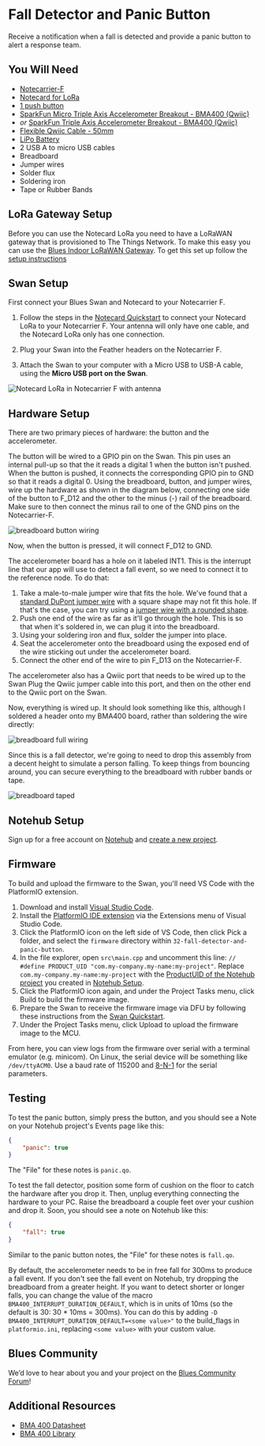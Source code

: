 # Fall Detector and Panic Button

Receive a notification when a fall is detected and provide a panic button to alert a response team.

## You Will Need

* [Notecarrier-F](https://shop.blues.com/collections/notecarrier/products/notecarrier-f)
* [Notecard for LoRa](https://shop.blues.com/products/notecard-lora)
* [1 push button](https://www.sparkfun.com/products/14460)
* [SparkFun Micro Triple Axis Accelerometer Breakout - BMA400 (Qwiic)](https://www.sparkfun.com/products/21207)
* *or* [SparkFun Triple Axis Accelerometer Breakout - BMA400 (Qwiic)](https://www.sparkfun.com/products/21208)
* [Flexible Qwiic Cable - 50mm](https://www.sparkfun.com/products/17260)
* [LiPo Battery](https://shop.blues.com/collections/accessories/products/5-000-mah-lipo-battery)
* 2 USB A to micro USB cables
* Breadboard
* Jumper wires
* Solder flux
* Soldering iron
* Tape or Rubber Bands

## LoRa Gateway Setup

Before you can use the Notecard LoRa you need to have a LoRaWAN gateway that is provisioned to The Things Network.  To make this easy you can use the [Blues Indoor LoRaWAN Gateway](https://shop.blues.com/products/blues-starter-kit-lorawan).  To get this set up follow the [setup instructions](https://dev.blues.io/lora/connecting-to-a-lorawan-gateway/)

## Swan Setup

First connect your Blues Swan and Notecard to your Notecarrier F.

1. Follow the steps in the [Notecard Quickstart](https://dev.blues.io/quickstart/notecard-quickstart/notecard-and-notecarrier-f/#connect-your-notecard-and-notecarrier) to connect your Notecard LoRa to your Notecarrier F.  Your antenna will only have one cable, and the Notecard LoRa only has one connection.

2. Plug your Swan into the Feather headers on the Notecarrier F.

3. Attach the Swan to your computer with a Micro USB to USB-A cable, using the **Micro USB port on the Swan**.

![Notecard LoRa in Notecarrier F with antenna](images/notecarrier-notecard.jpg)

## Hardware Setup

There are two primary pieces of hardware: the button and the accelerometer.

The button will be wired to a GPIO pin on the Swan. This pin uses an internal pull-up so that the it reads a digital 1 when the button isn't pushed. When the button is pushed, it connects the corresponding GPIO pin to GND so that it reads a digital 0. Using the breadboard, button, and jumper wires, wire up the hardware as shown in the diagram below, connecting one side of the button to F_D12 and the other to the minus (-) rail of the breadboard. Make sure to then connect the minus rail to one of the GND pins on the Notecarrier-F.

![breadboard button wiring](images/breadboard_button.png "Breadboard Button Wiring")

Now, when the button is pressed, it will connect F_D12 to GND.

The accelerometer board has a hole on it labeled INT1. This is the interrupt line that our app will use to detect a fall event, so we need to connect it to the reference node. To do that:

1. Take a male-to-male jumper wire that fits the hole. We've found that a [standard DuPont jumper wire](https://www.amazon.com/SUNKEE-Dupont-Color-Jumper-2-54mm/dp/B00AX3PHV6) with a square shape may not fit this hole. If that's the case, you can try using a [jumper wire with a rounded shape](https://www.amazon.com/Breadboard-Jumper-Wire-75pcs-pack/dp/B0040DEI9M).
2. Push one end of the wire as far as it'll go through the hole. This is so that when it's soldered in, we can plug it into the breadboard.
3. Using your soldering iron and flux, solder the jumper into place.
4. Seat the accelerometer onto the breadboard using the exposed end of the wire sticking out under the accelerometer board.
5. Connect the other end of the wire to pin F_D13 on the Notecarrier-F.

The accelerometer also has a Qwiic port that needs to be wired up to the Swan Plug the Qwiic jumper cable into this port, and then on the other end to the Qwiic port on the Swan.

Now, everything is wired up. It should look something like this, although I soldered a header onto my BMA400 board, rather than soldering the wire directly:

![breadboard full wiring](images/breadboard_full.jpg "Breadboard Full Wiring")

Since this is a fall detector, we're going to need to drop this assembly from a decent height to simulate a person falling. To keep things from bouncing around, you can secure everything to the breadboard with rubber bands or tape.

![breadboard taped](images/breadboard_banded.jpg "Breadboard Secured with Rubber Bands")

## Notehub Setup

Sign up for a free account on [Notehub](https://notehub.io) and [create a new project](https://dev.blues.io/quickstart/notecard-quickstart/notecard-and-notecarrier-pi/#set-up-notehub).

## Firmware

To build and upload the firmware to the Swan, you'll need VS Code with the PlatformIO extension.

1. Download and install [Visual Studio Code](https://code.visualstudio.com/).
2. Install the [PlatformIO IDE extension](https://marketplace.visualstudio.com/items?itemName=platformio.platformio-ide) via the Extensions menu of Visual Studio Code.
3. Click the PlatformIO icon on the left side of VS Code, then click Pick a folder, and select the `firmware` directory within `32-fall-detector-and-panic-button`.
4. In the file explorer, open `src\main.cpp` and uncomment this line: `// #define PRODUCT_UID "com.my-company.my-name:my-project"`. Replace `com.my-company.my-name:my-project` with the [ProductUID of the Notehub project](https://dev.blues.io/notehub/notehub-walkthrough/#finding-a-productuid) you created in [Notehub Setup](#notehub-setup).
5. Click the PlatformIO icon again, and under the Project Tasks menu, click Build to build the firmware image.
6. Prepare the Swan to receive the firmware image via DFU by following these instructions from the [Swan Quickstart](https://dev.blues.io/feather-mcus/swan/using-platformio-with-swan).
7. Under the Project Tasks menu, click Upload to upload the firmware image to the MCU.

From here, you can view logs from the firmware over serial with a terminal emulator (e.g. minicom). On Linux, the serial device will be something like `/dev/ttyACM0`. Use a baud rate of 115200 and [8-N-1](https://en.wikipedia.org/wiki/8-N-1) for the serial parameters.

## Testing

To test the panic button, simply press the button, and you should see a Note on your Notehub project's Events page like this:

```json
{
    "panic": true
}
```

The "File" for these notes is `panic.qo`.

To test the fall detector, position some form of cushion on the floor to catch the hardware after you drop it. Then, unplug everything connecting the hardware to your PC. Raise the breadboard a couple feet over your cushion and drop it. Soon, you should see a note on Notehub like this:

```json
{
    "fall": true
}
```

Similar to the panic button notes, the "File" for these notes is `fall.qo`.

By default, the accelerometer needs to be in free fall for 300ms to produce a fall event. If you don't see the fall event on Notehub, try dropping the breadboard from a greater height. If you want to detect shorter or longer falls, you can change the value of the macro `BMA400_INTERRUPT_DURATION_DEFAULT`, which is in units of 10ms (so the default is 30: 30 * 10ms = 300ms). You can do this by adding  `-D BMA400_INTERRUPT_DURATION_DEFAULT=<some value>"` to the build_flags in `platformio.ini`, replacing `<some value>` with your custom value.

## Blues Community

We’d love to hear about you and your project on the [Blues Community Forum](https://discuss.blues.com/)!

## Additional Resources

* [BMA 400 Datasheet](https://www.bosch-sensortec.com/media/boschsensortec/downloads/datasheets/bst-bma400-ds000.pdf)
* [BMA 400 Library](https://github.com/BoschSensortec/BMA400-API)
